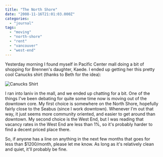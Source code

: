 ```yaml
---
title: "The North Shore"
date: "2008-11-16T21:01:03.000Z"
categories: 
  - "journal"
tags: 
  - "moving"
  - "north-shore"
  - "rent"
  - "vancouver"
  - "west-end"
---
```


Yesterday morning I found myself in Pacific Center mall doing a bit of shopping for Brennen's daughter, Kaede. I ended up getting her this pretty cool Canucks shirt (thanks to Beth for the idea):

![Canucks Shirt](http://farm4.static.flickr.com/3025/3033612844_938371e576.jpg?v=0)

I ran into Ianiv in the mall, and we ended up chatting for a bit. One of the things I've been debating for quite some time now is moving out of the downtown core. My first choice is somewhere on the North Shore, hopefully fairly close to the Seabus (since I work downtown). Whenever I'm out that way, it just seems more community oriented, and easier to get around than downtown. My second choice is the West End, but I was reading that vacancy rates in the West End are less than 1%, so it's probably harder to find a decent priced place there.

So, if anyone has a line on anything in the next few months that goes for less than $1200/month, please let me know. As long as it's relatively clean and quiet, it'll probably be fine.
